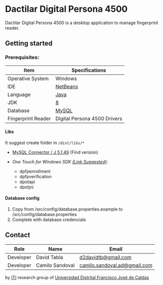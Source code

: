 # Dactilar Digital Persona 4500
Dactilar Digital Persona 4500 is a desktop application to manage fingerprint reader.

## Getting started
### Prerequisites:

| Item| Specifications|
|--|--|
| Operative System | Windows |
| IDE | [NetBeans](https://netbeans.org/downloads/8.2/rc/) |
| Language | [Java](https://www.java.com/es/download/) |
| JDK| [8](https://www.oracle.com/java/technologies/javase/javase-jdk8-downloads.html) |
| Database| [MySQL](https://dev.mysql.com/downloads/windows/installer/8.0.html)|
| Fingerprint Reader | Digital Persona 4500 Drivers |


#### Libs

It suggest create folder in `/dist/libs/*`

- [MySQL Connector / J 5.1.49](https://dev.mysql.com/downloads/connector/j/5.1.html) (Find version)

- *One Touch for Windows SDK [(Link Suggested)](https://github.com/Eliezer090/JavaLibsPersonal/blob/master/JavaLibs.rar):*

  - dpfpenrollment
  - dpfpverification
  - dpotapi
  - dpotjni

#### Database config

1. Copy from /src/config/database.properties.example to /src/config/database.properties
2. Complete with database credencials


## Contact


| Role| Name| Email |
|--|--|--|
| Developer| David Tabla | [d2davidtb@gmail.com](mailto:d2davidtb@gmail.com)
| Developer| Camilo Sandoval | [camilo.sandoval.ad@gmail.com](mailto:camilo.sandoval.ad@gmail.com)

by [ITI](http://itiud.org) research group of [Universidad Distrital Francisco José de Caldas](https://www.udistrital.edu.co/en/index)

